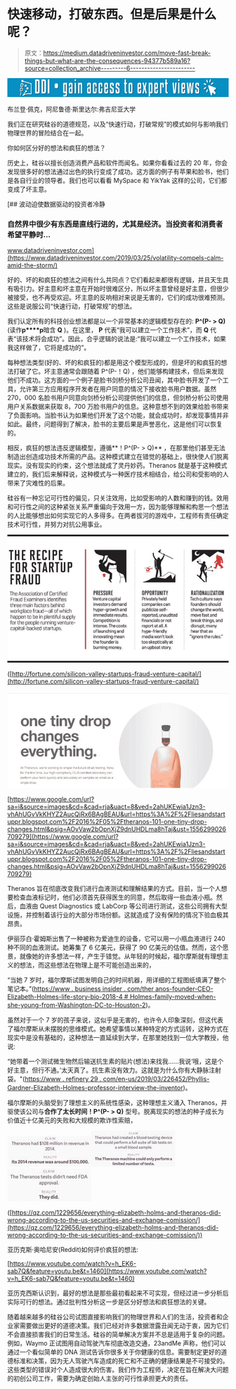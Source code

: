 # 快速移动，打破东西。但是后果是什么呢？

> 原文：<https://medium.datadriveninvestor.com/move-fast-break-things-but-what-are-the-consequences-94377b589a16?source=collection_archive---------6----------------------->

[![](img/c1cce792bfb86ab2da9028658486619e.png)](http://www.track.datadriveninvestor.com/1B9E)

布兰登·佩克，阿尼鲁德·斯里达尔:弗吉尼亚大学

我们正在研究硅谷的道德规范，以及“快速行动，打破常规”的模式如何与影响我们物理世界的冒险结合在一起。

你如何区分好的想法和疯狂的想法？

历史上，硅谷以擅长创造消费产品和软件而闻名。如果你看看过去的 20 年，你会发现很多好的想法通过出色的执行变成了成功。这方面的例子有苹果和脸书，他们是各自行业的领导者。我们也可以看看 MySpace 和 YikYak 这样的公司，它们都变成了坏主意。

[](https://www.datadriveninvestor.com/2019/03/25/volatility-compels-calm-amid-the-storm/) [## 波动迫使数据驱动的投资者冷静

### 自然界中很少有东西是直线行进的，尤其是经济。当投资者和消费者希望平静时…

www.datadriveninvestor.com](https://www.datadriveninvestor.com/2019/03/25/volatility-compels-calm-amid-the-storm/) 

好的、坏的和疯狂的想法之间有什么共同点？它们看起来都很有逻辑，并且天生具有吸引力。好主意和坏主意在开始时很难区分，所以坏主意曾经是好主意，但很少被接受，也不再受欢迎。坏主意的反响相对来说是无害的，它们的成功很难预测。这些是说服公司“快速行动，打破常规”的想法。

我们认定所有的科技创业想法都是以一个非常基本的逻辑模型存在的: **P^(P- > Q)** (读作**p****p**暗含 **Q** )。在这里， **P** 代表“我可以建立一个工作技术”，而 **Q** 代表“该技术将会成功”。因此，合乎逻辑的说法是:“我可以建立一个工作技术，如果我这样做了，它将是成功的”。

每种想法类型(好的、坏的和疯狂的)都是用这个模型形成的，但是坏的和疯狂的想法打破了它。坏主意通常会跟随着 P^(P-！Q) ，他们能够构建技术，但后来发现他们不成功。这方面的一个例子是脸书剑桥分析公司丑闻，其中脸书开发了一个工具，允许第三方应用程序开发者在用户同意的情况下接收脸书用户数据。虽然 270，000 名脸书用户同意向剑桥分析公司提供他们的信息，但剑桥分析公司使用用户关系数据来获取 8，700 万脸书用户的信息。这种意想不到的效果给脸书带来了负面影响。当脸书认为如果他们开发了这个功能，就会成功时，却发现事情并非如此。最终，问题得到了解决，脸书的主要后果是声誉恶化，这是他们可以恢复的。

相反，疯狂的想法违反逻辑模型，遵循**！P^(P- > Q)** ，在那里他们甚至无法制造出创造成功技术所需的产品。这种模式建立在错觉的基础上，很快使人们脱离现实。没有现实的约束，这个想法就成了灵丹妙药。Theranos 就是基于这种模式建立的，我们后来解释说，这种模式与一种医疗技术相结合，给公司和受影响的人带来了灾难性的后果。

硅谷有一种忘记可行性的偏见，只关注效用，比如受影响的人数和赚到的钱。效用和可行性之间的这种紧张关系严重偏向于效用一方，因为能够理解和构思一个想法的人比能够想出如何实现它的人多得多。在两者拔河的游戏中，工程师有责任确定技术可行性，并努力对抗公用事业。

![](img/ceb729003dc0648bfa7bf1420f2a41a0.png)

([http://fortune.com/silicon-valley-startups-fraud-venture-capital/](http://fortune.com/silicon-valley-startups-fraud-venture-capital/)

![](img/74f970c5dd4f7bcb8f51b7e8a54aa3a8.png)

[https://www.google.com/url?sa=i&source=images&cd=&cad=rja&uact=8&ved=2ahUKEwia1Jzn3-vhAhUGvVkKHYZ2AucQjRx6BAgBEAU&url=https%3A%2F%2Fliesandstartuppr.blogspot.com%2F2016%2F05%2Ftheranos-101-one-tiny-drop-changes.html&psig=AOvVaw2bOpnXjZ9dnUHDLma8hTaj&ust=1556299026709279](https://www.google.com/url?sa=i&source=images&cd=&cad=rja&uact=8&ved=2ahUKEwia1Jzn3-vhAhUGvVkKHYZ2AucQjRx6BAgBEAU&url=https%3A%2F%2Fliesandstartuppr.blogspot.com%2F2016%2F05%2Ftheranos-101-one-tiny-drop-changes.html&psig=AOvVaw2bOpnXjZ9dnUHDLma8hTaj&ust=1556299026709279)

Theranos 旨在彻底改变我们进行血液测试和理解结果的方式。目前，当一个人想要检查血液标记时，他们必须首先获得医生的同意，然后取得一些血液小瓶。然后，血液由 Quest Diagnostics 或 LabCorp 等公司进行测试，这些公司拥有大型设施，并控制着该行业的大部分市场份额。这就造成了没有保险的情况下验血极其昂贵。

伊丽莎白·霍姆斯出售了一种被称为爱迪生的设备，它可以用一小瓶血液进行 240 种不同的血液测试。她筹集了 6 亿美元，获得了 90 亿美元的估值。然而，这个愿景，就像她的许多想法一样，产生于错觉。从年轻的时候起，福尔摩斯就有理想主义的想法，而这些想法在物理上是不可能创造出来的，

“当她 7 岁时，福尔摩斯试图发明自己的时间机器，用详细的工程图纸填满了整个笔记本。”([https://www . business insider . com/ther anos-founder-CEO-Elizabeth-Holmes-life-story-bio-2018-4 # Holmes-family-moved-when-she-young-from-Washington-DC-to-Houston-2](https://www.businessinsider.com/theranos-founder-ceo-elizabeth-holmes-life-story-bio-2018-4#holmes-family-moved-when-she-was-young-from-washington-dc-to-houston-2))。

虽然对于一个 7 岁的孩子来说，这似乎是无害的，也许令人印象深刻，但这代表了福尔摩斯从未摆脱的思维模式。她希望事情以某种特定的方式运转，这种方式在现实中是没有基础的，这种想法一直延续到大学，在那里她找到一位大学教授，他说:

“她带着一个测试微生物然后输送抗生素的贴片(想法)来找我……我说‘哦，这是个好主意，但行不通。’太天真了。抗生素没有效力。这就是为什么你有大静脉注射袋。"([https://www . refinery 29 . com/en-us/2019/03/226452/Phyllis-Gardner-Elizabeth-Holmes-professor-interview-the-inventor](https://www.refinery29.com/en-us/2019/03/226452/phyllis-gardner-elizabeth-holmes-professor-interview-the-inventor))。

福尔摩斯的头脑受到了理想主义的系统性感染，这种理想主义涌入 Theranos，并驱使该公司与**合作了太长时间！P^(P- > Q)** 型号。脱离现实的想法的种子成长为价值近十亿美元的失败和大规模的欺诈性索赔，

![](img/d775b4752e52dbf4ffbaa4efb3dfa0c6.png)![](img/2fa309f9d35bc2662691de39e6b8952e.png)![](img/8c1637325dff2fcc50a4f2d89ab5a721.png)

([https://qz.com/1229656/everything-elizabeth-holms-and-theranos-did-wrong-according-to-the-us-securities-and-exchange-comission/](https://qz.com/1229656/everything-elizabeth-holms-and-theranos-did-wrong-according-to-the-us-securities-and-exchange-comission/))

亚历克斯·奥哈尼安(Reddit)如何评价疯狂的想法:

[https://www.youtube.com/watch?v=h_EK6-sab7Q&feature=youtu.be&t=1460](https://www.youtube.com/watch?v=h_EK6-sab7Q&feature=youtu.be&t=1460)

亚历克西斯认识到，最好的想法是那些最初看起来不可实现，但经过进一步分析后实际可行的想法。通过批判性分析这一步是区分好想法和疯狂想法的关键。

随着越来越多的硅谷公司试图直接影响我们的物理世界和人们的生活，投资者和企业家需要做出更好的道德决策。我们已经对许多数据泄露丑闻无动于衷，因为它们不会直接损害我们的日常生活。硅谷的简单解决方案并不总是适用于复杂的问题。例如，Waymo 正试图用自动驾驶汽车彻底改造交通，23andMe 声称，他们可以通过一个看似简单的 DNA 测试告诉你很多关于你健康的信息。需要制定更好的道德标准和决策，因为无人驾驶汽车造成的死亡和不正确的健康结果是不可接受的。这些类型的错误对个人造成很大的伤害。我们作为工程师，决定在旨在解决大问题的初创公司工作，需要为确定创始人主张的可行性承担更大的责任。